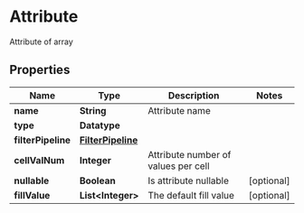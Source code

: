 

# Attribute

Attribute of array

## Properties

Name | Type | Description | Notes
------------ | ------------- | ------------- | -------------
**name** | **String** | Attribute name | 
**type** | **Datatype** |  | 
**filterPipeline** | [**FilterPipeline**](FilterPipeline.md) |  | 
**cellValNum** | **Integer** | Attribute number of values per cell | 
**nullable** | **Boolean** | Is attribute nullable |  [optional]
**fillValue** | **List&lt;Integer&gt;** | The default fill value |  [optional]



